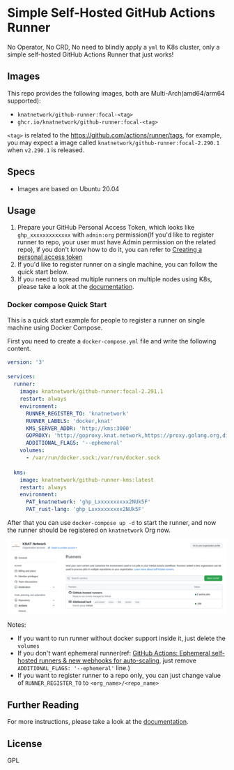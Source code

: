 # Simple Self-Hosted GitHub Actions Runner

No Operator, No CRD, No need to blindly apply a `yml` to K8s cluster, only a simple self-hosted GitHub Actions Runner that just works!

## Images

This repo provides the following images, both are Multi-Arch(amd64/arm64 supported):

* `knatnetwork/github-runner:focal-<tag>`
* `ghcr.io/knatnetwork/github-runner:focal-<tag>`

`<tag>` is related to the https://github.com/actions/runner/tags, for example, you may expect a image called `knatnetwork/github-runner:focal-2.290.1` when `v2.290.1` is released.

## Specs

* Images are based on Ubuntu 20.04

## Usage

1. Prepare your GitHub Personal Access Token, which looks like `ghp_xxxxxxxxxxxxx` with `admin:org` permission(If you'd like to register runner to repo, your user must have Admin permission on the related repo), if you don't know how to do it, you can refer to [Creating a personal access token](https://docs.github.com/en/authentication/keeping-your-account-and-data-secure/creating-a-personal-access-token)
2. If you'd like to register runner on a single machine, you can follow the quick start below.
3. If you need to spread multiple runners on multiple nodes using K8s, please take a look at the [documentation](https://runner.knat.network).

### Docker compose Quick Start

This is a quick start example for people to register a runner on single machine using Docker Compose.

First you need to create a `docker-compose.yml` file and write the following content.

```yml
version: '3'

services:
  runner:
    image: knatnetwork/github-runner:focal-2.291.1
    restart: always
    environment:
      RUNNER_REGISTER_TO: 'knatnetwork'
      RUNNER_LABELS: 'docker,knat'
      KMS_SERVER_ADDR: 'http://kms:3000'
      GOPROXY: 'http://goproxy.knat.network,https://proxy.golang.org,direct'
      ADDITIONAL_FLAGS: '--ephemeral'
    volumes:
      - /var/run/docker.sock:/var/run/docker.sock
  
  kms:
    image: knatnetwork/github-runner-kms:latest
    restart: always
    environment:
      PAT_knatnetwork: 'ghp_Lxxxxxxxxxx2NUk5F'
      PAT_rust-lang: 'ghp_Lxxxxxxxxxx2NUk5F'
```

After that you can use `docker-compose up -d` to start the runner, and now the runner should be registered on `knatnetwork` Org now.

![](./demo.png)

Notes:

* If you want to run runner without docker support inside it, just delete the `volumes`
* If you don't want ephemeral runner(ref: [GitHub Actions: Ephemeral self-hosted runners & new webhooks for auto-scaling](https://github.blog/changelog/2021-09-20-github-actions-ephemeral-self-hosted-runners-new-webhooks-for-auto-scaling/), just remove `ADDITIONAL_FLAGS: '--ephemeral'` line.)
* If you want to register runner to a repo only, you can just change value of `RUNNER_REGISTER_TO` to `<org_name>/<repo_name>`

## Further Reading

For more instructions, please take a look at the [documentation](https://runner.knat.network).

## License

GPL